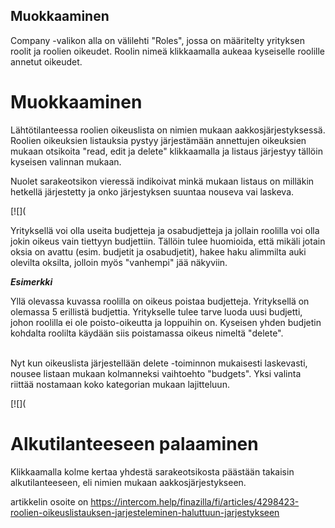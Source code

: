 ## Muokkaaminen

Company -valikon alla on välilehti "Roles", jossa on määritelty yrityksen roolit ja roolien oikeudet. Roolin nimeä klikkaamalla aukeaa kyseiselle roolille annetut oikeudet.

# Muokkaaminen

Lähtötilanteessa roolien oikeuslista on nimien mukaan aakkosjärjestyksessä. Roolien oikeuksien listauksia pystyy järjestämään annettujen oikeuksien mukaan otsikoita "read, edit ja delete" klikkaamalla ja listaus järjestyy tällöin kyseisen valinnan mukaan.

Nuolet sarakeotsikon vieressä indikoivat minkä mukaan listaus on milläkin hetkellä järjestetty ja onko järjestyksen suuntaa nouseva vai laskeva.

[![](

Yrityksellä voi olla useita budjetteja ja osabudjetteja ja jollain roolilla voi olla jokin oikeus vain tiettyyn budjettiin. Tällöin tulee huomioida, että mikäli jotain oksia on avattu (esim. budjetit ja osabudjetit), hakee haku alimmilta auki olevilta oksilta, jolloin myös "vanhempi" jää näkyviin.

***Esimerkki***

Yllä olevassa kuvassa roolilla on oikeus poistaa budjetteja. Yrityksellä on olemassa 5 erillistä budjettia. Yritykselle tulee tarve luoda uusi budjetti, johon roolilla ei ole poisto-oikeutta ja loppuihin on. Kyseisen yhden budjetin kohdalta roolilta käydään siis poistamassa oikeus nimeltä "delete".  
​

Nyt kun oikeuslista järjestellään delete -toiminnon mukaisesti laskevasti, nousee listaan mukaan kolmanneksi vaihtoehto "budgets". Yksi valinta riittää nostamaan koko kategorian mukaan lajitteluun.

[![](

# Alkutilanteeseen palaaminen

Klikkaamalla kolme kertaa yhdestä sarakeotsikosta päästään takaisin alkutilanteeseen, eli nimien mukaan aakkosjärjestykseen.



artikkelin osoite on https://intercom.help/finazilla/fi/articles/4298423-roolien-oikeuslistauksen-jarjesteleminen-haluttuun-jarjestykseen

